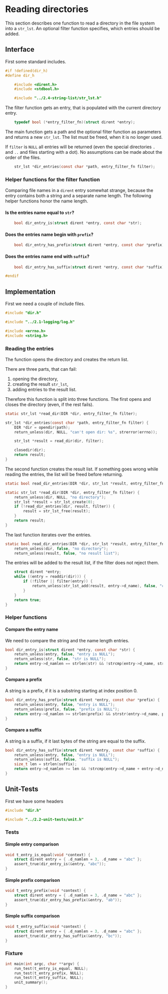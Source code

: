 # Reading directories

This section describes one function to read a directory in the file system into a `str_lst`. An optional filter function specifies, which entries should be added.

## Interface

First some standard includes.

``` c
#if !defined(dir_h)
#define dir_h

	#include <dirent.h>
	#include <stdbool.h>

	#include "../2.4-string-list/str_lst.h"
```

The filter function gets an entry, that is populated with the current directory entry.

``` c
	typedef bool (*entry_filter_fn)(struct dirent *entry);
```

The main function gets a path and the optional filter function as parameters and returns a new `str_lst`. The list must be freed, when it is no longer used.

If `filter` is `NULL` all entries will be returned (even the special directories `.` and `..` and files starting with a dot).  No assumptions can be made about the order of the files.

``` c
	str_lst *dir_entries(const char *path, entry_filter_fn filter);
```

### Helper functions for the filter function

Comparing file names in a `dirent` entry somewhat strange, because the entry contains both a string and a separate name length. The following helper functions honor the name length.

#### Is the entries name equal to `str`?

``` c
	bool dir_entry_is(struct dirent *entry, const char *str);
```

#### Does the entries name begin with `prefix`?

``` c
	bool dir_entry_has_prefix(struct dirent *entry, const char *prefix);
```

#### Does the entries name end with `suffix`?

``` c
	bool dir_entry_has_suffix(struct dirent *entry, const char *suffix);

#endif
```
## Implementation

First we need a couple of include files.

``` c
#include "dir.h"

#include "../2.1-logging/log.h"

#include <errno.h>
#include <string.h>
```

### Reading the entries

The function opens the directory and creates the return list.

There are three parts, that can fail:

1. opening the directory,
2. creating the result `str_lst`,
3. adding entries to the result list.

Therefore this function is split into three functions. The first opens and closes the directory (even, if the rest fails).

``` c
static str_lst *read_dir(DIR *dir, entry_filter_fn filter);

str_lst *dir_entries(const char *path, entry_filter_fn filter) {
	DIR *dir = opendir(path);
	return_unless(dir, NULL, "can't open dir: %s", strerror(errno));

	str_lst *result = read_dir(dir, filter);

	closedir(dir);
	return result;
}
```

The second function creates the result list. If something goes wrong while reading the entries, the list will be freed before returning.

``` c
static bool read_dir_entries(DIR *dir, str_lst *result, entry_filter_fn filter);

static str_lst *read_dir(DIR *dir, entry_filter_fn filter) {
	return_unless(dir, NULL, "no directory");
	str_lst *result = str_lst_create(0);
	if (!read_dir_entries(dir, result, filter)) {
		result = str_lst_free(result);
	}
	return result;
}
```

The last function iterates over the entries.

``` c
static bool read_dir_entries(DIR *dir, str_lst *result, entry_filter_fn filter) {
	return_unless(dir, false, "no directory");
	return_unless(result, false, "no result list");
```

The entries will be added to the result list, if the filter does not reject them.

``` c
	struct dirent *entry;
	while ((entry = readdir(dir))) {
		if (!filter || filter(entry)) {
			return_unless(str_lst_add(result, entry->d_name), false, "can't add entry");
		}
	}
	return true;
}
```

### Helper functions

#### Compare the entry name

We need to compare the string and the name length entries.

``` c
bool dir_entry_is(struct dirent *entry, const char *str) {
	return_unless(entry, false, "entry is NULL");
	return_unless(str, false, "str is NULL");
	return entry->d_namlen == strlen(str) && !strcmp(entry->d_name, str);
}
```

#### Compare a prefix

A string is a prefix, if it is a substring starting at index position 0.

``` c
bool dir_entry_has_prefix(struct dirent *entry, const char *prefix) {
	return_unless(entry, false, "entry is NULL");
	return_unless(prefix, false, "prefix is NULL");
	return entry->d_namlen >= strlen(prefix) && strstr(entry->d_name, prefix) == entry->d_name;
}
```

#### Compare a suffix

A string is a suffix, if it last bytes of the string are equal to the suffix.

``` c
bool dir_entry_has_suffix(struct dirent *entry, const char *suffix) {
	return_unless(entry, false, "entry is NULL");
	return_unless(suffix, false, "suffix is NULL");
	size_t len = strlen(suffix);
	return entry->d_namlen >= len && !strcmp(entry->d_name + entry->d_namlen - len, suffix);
}

```
## Unit-Tests

First we have some headers

``` c
#include "dir.h"

#include "../2.2-unit-tests/unit.h"
```

### Tests
#### Simple entry comparison

``` c
void t_entry_is_equal(void *context) {
	struct dirent entry = { .d_namlen = 3, .d_name = "abc" };
	assert_true(dir_entry_is(&entry, "abc"));
}
```

#### Simple prefix comparison

``` c
void t_entry_prefix(void *context) {
	struct dirent entry = { .d_namlen = 3, .d_name = "abc" };
	assert_true(dir_entry_has_prefix(&entry, "ab"));
}
```

#### Simple suffix comparison

``` c
void t_entry_suffix(void *context) {
	struct dirent entry = { .d_namlen = 3, .d_name = "abc" };
	assert_true(dir_entry_has_suffix(&entry, "bc"));
}

```

### Fixture

``` c
int main(int argc, char **argv) {
	run_test(t_entry_is_equal, NULL);
	run_test(t_entry_prefix, NULL);
	run_test(t_entry_suffix, NULL);
	unit_summary();
}
```
